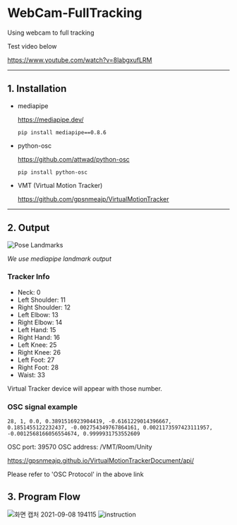 # WebCam-FullTracking
Using webcam to full tracking

Test video below

https://www.youtube.com/watch?v=8labgxufLRM

------

## 1. Installation

- mediapipe 

  https://mediapipe.dev/

  ```
  pip install mediapipe==0.8.6
  ```

  

- python-osc

  https://github.com/attwad/python-osc

  ```
  pip install python-osc
  ```

  

- VMT (Virtual Motion Tracker)

  https://github.com/gpsnmeajp/VirtualMotionTracker

------

## 2. Output

![Pose Landmarks](https://google.github.io/mediapipe/images/mobile/pose_tracking_full_body_landmarks.png)

*We use mediapipe landmark output*
 
 ### Tracker Info

- Neck: 0
- Left Shoulder: 11
- Right Shoulder: 12
- Left Elbow: 13
- Right Elbow: 14
- Left Hand: 15
- Right Hand: 16
- Left Knee: 25
- Right Knee: 26
- Left Foot: 27
- Right Foot: 28
- Waist: 33

Virtual Tracker device will appear with those number.


### OSC signal example

  ```
  28, 1, 0.0, 0.3891516923904419, -0.6161229014396667, 0.1851455122232437, -0.002754349767864161, 0.0021173597423111957, -0.0012568166056554674, 0.9999931753552609
  ```

  OSC port: 39570
  OSC address: /VMT/Room/Unity


  https://gpsnmeajp.github.io/VirtualMotionTrackerDocument/api/

  Please refer to 'OSC Protocol' in the above link
  


## 3. Program Flow

![화면 캡처 2021-09-08 194115](https://user-images.githubusercontent.com/28009059/132495526-ab5d74f3-fc29-48f4-b602-5546665623ab.png)
![instruction](https://user-images.githubusercontent.com/28009059/135018368-f29f8705-2758-4443-95ba-be1ecf22b7d4.jpg)

